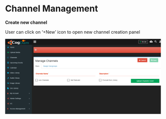 # Channel Management

**Create new channel**

User can click on ‘+New’ icon to open new channel creation panel

![](../../../.gitbook/assets/image%20%2822%29.png)


